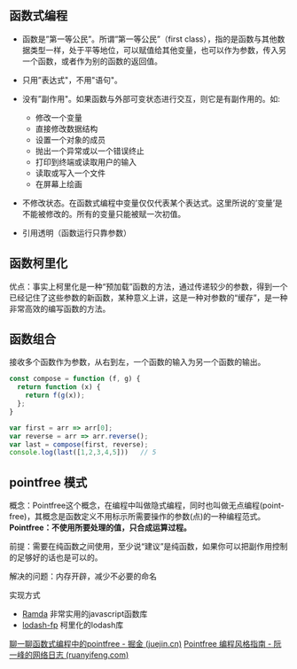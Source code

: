 ## 函数式编程

- 函数是”第一等公民”。所谓”第一等公民”（first class），指的是函数与其他数据类型一样，处于平等地位，可以赋值给其他变量，也可以作为参数，传入另一个函数，或者作为别的函数的返回值。

- 只用”表达式"，不用"语句"。

- 没有”副作用"。如果函数与外部可变状态进行交互，则它是有副作用的。如:

  - 修改一个变量
  - 直接修改数据结构
  - 设置一个对象的成员
  - 抛出一个异常或以一个错误终止
  - 打印到终端或读取用户的输入
  - 读取或写入一个文件
  - 在屏幕上绘画

- 不修改状态。在函数式编程中变量仅仅代表某个表达式。这里所说的’变量’是不能被修改的。所有的变量只能被赋一次初值。

- 引用透明（函数运行只靠参数）

## 函数柯里化

优点：事实上柯里化是一种“预加载”函数的方法，通过传递较少的参数，得到一个已经记住了这些参数的新函数，某种意义上讲，这是一种对参数的“缓存”，是一种非常高效的编写函数的方法。  

## 函数组合

接收多个函数作为参数，从右到左，一个函数的输入为另一个函数的输出。

```js
const compose = function (f, g) {
  return function (x) {
    return f(g(x));
  };
}

var first = arr => arr[0];
var reverse = arr => arr.reverse();
var last = compose(first, reverse);
console.log(last([1,2,3,4,5]))   // 5
```

## pointfree 模式

概念：Pointfree这个概念，在编程中叫做隐式编程，同时也叫做无点编程(point-free)，其概念是函数定义不用标示所需要操作的参数(点)的一种编程范式。**Pointfree：不使用所要处理的值，只合成运算过程。**

前提：需要在纯函数之间使用，至少说“建议”是纯函数，如果你可以把副作用控制的足够好的话也是可以的。

解决的问题：内存开辟，减少不必要的命名

实现方式

- [Ramda](https://github.com/ramda/ramda) 非常实用的javascript函数库
- [lodash-fp](https://github.com/lodash-archive/lodash-fp) 柯里化的lodash库

[聊一聊函数式编程中的pointfree - 掘金 (juejin.cn)](https://juejin.cn/post/6910005110663806984)
[Pointfree 编程风格指南 - 阮一峰的网络日志 (ruanyifeng.com)](https://www.ruanyifeng.com/blog/2017/03/pointfree.html)